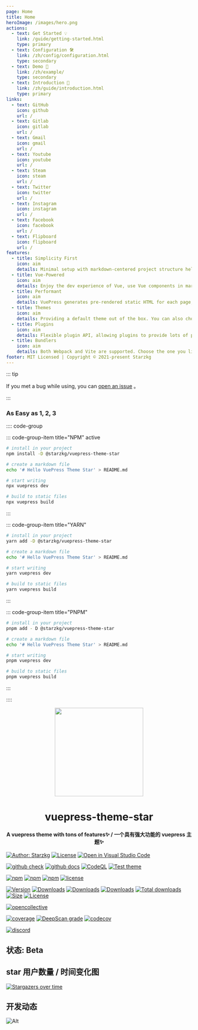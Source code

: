 ```yaml
---
page: Home
title: Home
heroImage: /images/hero.png
actions:
  - text: Get Started 💡
    link: /guide/getting-started.html
    type: primary
  - text: Configuration 🛠
    link: /zh/config/configuration.html
    type: secondary
  - text: Demo 🧩
    link: /zh/example/
    type: secondary
  - text: Introduction 🚀
    link: /zh/guide/introduction.html
    type: primary
links:
  - text: GitHub
    icon: github
    url: /
  - text: Gitlab
    icon: gitlab
    url: /
  - text: Gmail
    icon: gmail
    url: /
  - text: Youtube
    icon: youtube
    url: /
  - text: Steam
    icon: steam
    url: /
  - text: Twitter
    icon: twitter
    url: /
  - text: Instagram
    icon: instagram
    url: /
  - text: Facebook
    icon: facebook
    url: /
  - text: Flipboard
    icon: flipboard
    url: /
features:
  - title: Simplicity First
    icon: aim
    details: Minimal setup with markdown-centered project structure helps you focus on writing.
  - title: Vue-Powered
    icon: aim
    details: Enjoy the dev experience of Vue, use Vue components in markdown, and develop custom themes with Vue.
  - title: Performant
    icon: aim
    details: VuePress generates pre-rendered static HTML for each page, and runs as an SPA once a page is loaded.
  - title: Themes
    icon: aim
    details: Providing a default theme out of the box. You can also choose a community theme or create your own one.
  - title: Plugins
    icon: aim
    details: Flexible plugin API, allowing plugins to provide lots of plug-and-play features for your site.
  - title: Bundlers
    icon: aim
    details: Both Webpack and Vite are supported. Choose the one you like!
footer: MIT Licensed | Copyright © 2021-present Starzkg
---
```

::: tip

If you met a bug while using, you can [open an issue](https://github.com/vuepress-star/vuepress-theme-star/issues) 。

:::

### As Easy as 1, 2, 3

:::: code-group

::: code-group-item title="NPM" active

```bash
# install in your project
npm install -D @starzkg/vuepress-theme-star

# create a markdown file
echo '# Hello VuePress Theme Star' > README.md

# start writing
npx vuepress dev

# build to static files
npx vuepress build
```

:::

::: code-group-item title="YARN"

```bash
# install in your project
yarn add -D @starzkg/vuepress-theme-star

# create a markdown file
echo '# Hello VuePress Theme Star' > README.md

# start writing
yarn vuepress dev

# build to static files
yarn vuepress build
```
:::

::: code-group-item title="PNPM"

```bash
# install in your project
pnpm add - D @starzkg/vuepress-theme-star

# create a markdown file
echo '# Hello VuePress Theme Star' > README.md

# start writing
pnpm vuepress dev

# build to static files
pnpm vuepress build
```

:::

:::: 

<!-- markdownlint-disable -->
<p align="center">
  <img width="240" src="https://vuepress-star.shentuzhigang.cn/images/hero.png" style="text-align: center;"/>
</p>
<h1 align="center">vuepress-theme-star</h1>
<h4 align="center">A vuepress theme with tons of features✨ / 一个具有强大功能的 vuepress 主题✨</h4>

[![Author: Starzkg](https://img.shields.io/badge/Author-Starzkg-blue.svg?style=for-the-badge)](https://shentuzhigang.cn)
[![License](https://img.shields.io/npm/l/@starzkg/vuepress-theme-star.svg?style=for-the-badge)](https://github.com/vuepress-star/vuepress-theme-star/blob/main/LICENSE)
[![Open in Visual Studio Code](https://img.shields.io/badge/-open%20in%20vscode-blue?style=for-the-badge&logo=visualstudiocode)](https://open.vscode.dev/vuepress-star/vuepress-theme-star)

<!-- markdownlint-restore -->

[![github check](https://github.com/vuepress-star/vuepress-theme-star/workflows/check/badge.svg)](https://github.com/vuepress-star/vuepress-theme-star/actions?query=workflow%3Acheck)
[![github docs](https://github.com/vuepress-star/vuepress-theme-star/workflows/docs/badge.svg)](https://github.com/vuepress-star/vuepress-theme-star/actions?query=workflow%3Adocs)
[![CodeQL](https://github.com/vuepress-star/vuepress-theme-star/actions/workflows/codeql-analysis.yml/badge.svg)](https://github.com/vuepress-star/vuepress-theme-star/actions?query=workflow%3Acodeql-analysis)
[![Test theme](https://github.com/vuepress-theme-star/vuepress-theme-star/actions/workflows/test.yml/badge.svg)](https://github.com/vuepress-star/vuepress-theme-star/actions?query=workflow%3Atest)

[![npm](https://badgen.net/npm/v/@starzkg/vuepress-theme-star)](https://www.npmjs.com/package/@starzkg/vuepress-theme-star)
[![npm](https://badgen.net/npm/v/@starzkg/vuepress-theme-star/beta)](https://www.npmjs.com/package/@starzkg/vuepress-theme-star)
[![npm](https://badgen.net/npm/v/@starzkg/vuepress-theme-star/next)](https://www.npmjs.com/package/@starzkg/vuepress-theme-star)
[![license](https://badgen.net/npm/license/@starzkg/vuepress-theme-star)](https://github.com/vuepress-star/vuepress-theme-star/blob/main/LICENSE)

[![Version](https://img.shields.io/npm/v/@starzkg/vuepress-theme-star.svg?style=flat-square&logo=npm)](https://www.npmjs.com/package/@starzkg/vuepress-theme-star)
[![Downloads](https://img.shields.io/npm/dw/@starzkg/vuepress-theme-star.svg?style=flat-square&logo=npm)](https://www.npmjs.com/package/@starzkg/vuepress-theme-star)
[![Downloads](https://img.shields.io/npm/dm/@starzkg/vuepress-theme-star.svg?style=flat-square&logo=npm)](https://www.npmjs.com/package/@starzkg/vuepress-theme-star)
[![Downloads](https://img.shields.io/npm/dy/@starzkg/vuepress-theme-star.svg?style=flat-square&logo=npm)](https://www.npmjs.com/package/@starzkg/vuepress-theme-star)
[![Total downloads](https://img.shields.io/npm/dt/@starzkg/vuepress-theme-star?style=flat-square&logo=npm)](https://www.npmjs.com/package/@starzkg/vuepress-theme-star)
[![Size](https://img.shields.io/bundlephobia/min/@starzkg/vuepress-theme-star?style=flat-square&logo=npm)](https://www.npmjs.com/package/@starzkg/vuepress-theme-star)
[![License](https://img.shields.io/npm/l/@starzkg/vuepress-theme-star.svg?style=flat-square&logo=npm)](https://github.com/vuepress-star/vuepress-theme-star/blob/main/LICENSE)

[![opencollective](https://opencollective.com/vuepress-theme-star/tiers/badge.svg)](https://opencollective.com/vuepress-theme-star)

[![coverage](https://coveralls.io/repos/github/vuepress-star/vuepress-theme-star/badge.svg?branch=main)](https://coveralls.io/github/vuepress-star/vuepress-theme-star?branch=main)
[![DeepScan grade](https://deepscan.io/api/teams/18998/projects/22333/branches/657689/badge/grade.svg)](https://deepscan.io/dashboard#view=project&tid=18998&pid=22333&bid=657689)
[![codecov](https://codecov.io/gh/vuepress-star/vuepress-theme-star/branch/main/graph/badge.svg?token=TNYMbGlxQ9)](https://codecov.io/gh/vuepress-star/vuepress-theme-star)

[![discord](https://badgen.net/discord/online-members/ptFjefy6H5?icon=discord&label=discord)](https://discord.gg/ptFjefy6H5)

## 状态: Beta

## star 用户数量 / 时间变化图

[![Stargazers over time](https://starchart.cc/vuepress-star/vuepress-theme-star.svg)](https://starchart.cc/vuepress-star/vuepress-theme-star)


## 开发动态
![Alt](https://repobeats.axiom.co/api/embed/2827b1222a806940ade242aea985f0008bf8a7de.svg "Repobeats analytics image")

